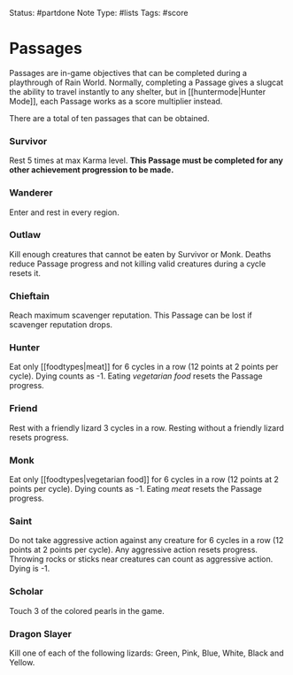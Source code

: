 Status: #partdone 
Note Type: #lists 
Tags: #score 

# Passages
Passages are in-game objectives that can be completed during a playthrough of Rain World. Normally, completing a Passage gives a slugcat the ability to travel instantly to any shelter, but in [[huntermode|Hunter Mode]], each Passage works as a score multiplier instead.

There are a total of ten passages that can be obtained.

### Survivor
Rest 5 times at max Karma level. **This Passage must be completed for any other achievement progression to be made.**

### Wanderer
Enter and rest in every region.

### Outlaw
Kill enough creatures that cannot be eaten by Survivor or Monk. Deaths reduce Passage progress and not killing valid creatures during a cycle resets it.

### Chieftain
Reach maximum scavenger reputation. This Passage can be lost if scavenger reputation drops.

### Hunter
Eat only [[foodtypes|meat]] for 6 cycles in a row (12 points at 2 points per cycle). Dying counts as -1. Eating *vegetarian food* resets the Passage progress.

### Friend
Rest with a friendly lizard 3 cycles in a row. Resting without a friendly lizard resets progress.

### Monk
Eat only [[foodtypes|vegetarian food]] for 6 cycles in a row (12 points at 2 points per cycle). Dying counts as -1. Eating *meat* resets the Passage progress.

### Saint
Do not take aggressive action against any creature for 6 cycles in a row (12 points at 2 points per cycle). Any aggressive action resets progress. Throwing rocks or sticks near creatures can count as aggressive action. Dying is -1.

### Scholar
Touch 3 of the colored pearls in the game. 

### Dragon Slayer
Kill one of each of the following lizards: Green, Pink, Blue, White, Black and Yellow.